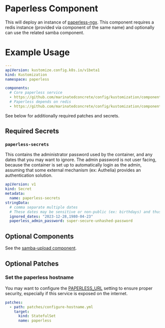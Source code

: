 # Paperless Component

This will deploy an instance of [paperless-ngx](https://docs.paperless-ngx.com/). This component requires a redis instance (provided via component of the same name) and optionally can use the related samba component.

# Example Usage

```yaml
---
apiVersion: kustomize.config.k8s.io/v1beta1
kind: Kustomization
namespace: paperless

components:
  # Core paperless service
  - https://github.com/marinatedconcrete/config/kustomization/components/paperless
  # Paperless depends on redis
  - https://github.com/marinatedconcrete/config/kustomization/components/redis
```

See below for additionally required patches and secrets.

## Required Secrets

### `paperless-secrets`

This contains the administrator password used by the container, and any dates that you may want to ignore. The admin password is not user facing, because the container is set up to automatically login as the admin, assuming that some external mechanism (ex: Authelia) provides an authentication solution.

```yaml
apiVersion: v1
kind: Secret
metadata:
  name: paperless-secrets
stringData:
  # comma separate multiple dates
  # These dates may be sensitive or non-public (ex: birthdays) and thus best represented as a secret.
  ignored_dates: "2023-12-28,1980-04-23"
  paperless_admin_password: super-secure-unhashed-password
```

## Optional Components

See the [samba-upload component](../samba-upload/README.md).

## Optional Patches

### Set the paperless hostname

You may want to configure the [PAPERLESS_URL](https://docs.paperless-ngx.com/configuration/#PAPERLESS_URL) setting to ensure proper security, especially if this service is exposed on the internet.

```yaml
patches:
  - path: patches/configure-hostname.yml
    target:
      kind: StatefulSet
      name: paperless
```
